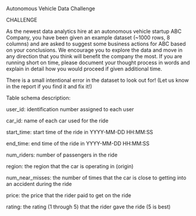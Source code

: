 Autonomous Vehicle Data Challenge

CHALLENGE

As the newest data analytics hire at an autonomous vehicle startup ABC Company, you have been given an example dataset (~1000 rows, 8 columns) and are asked to suggest some business actions for ABC based on your conclusions. We encourage you to explore the data and move in any direction that you think will benefit the company the most. If you are running short on time, please document your thought process in words and explain in detail how you would proceed if given additional time.

There is a small intentional error in the dataset to look out for! (Let us know in the report if you find it and fix it!)


Table schema description:

user_id: identification number assigned to each user

car_id: name of each car used for the ride

start_time: start time of the ride in YYYY-MM-DD HH:MM:SS

end_time: end time of the ride in YYYY-MM-DD HH:MM:SS

num_riders: number of passengers in the ride

region: the region that the car is operating in (origin)

num_near_misses: the number of times that the car is close to getting into an accident during the ride

price: the price that the rider paid to get on the ride

rating: the rating (1 through 5) that the rider gave the ride (5 is best)
